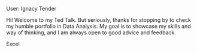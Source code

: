 User: Ignacy Tender

Hi! Welcome to my Ted Talk. But seriously, thanks for stopping by
to check my humble portfolio in Data Analysis. My goal is to showcase
my skills and way of thinking, and I am always open to good advice
and feedback.

Excel
